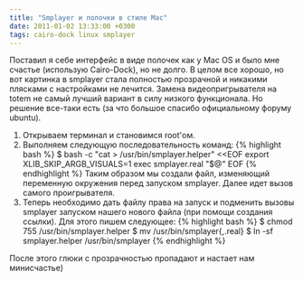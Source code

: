 ```yaml
---
title: "Smplayer и полочки в стиле Mac"
date: 2011-01-02 13:33:00 +0300
tags: cairo-dock linux smplayer
---
```

Поставил я себе интерфейс в виде полочек как у Mac OS и было мне счастье (использую Cairo-Dock), но не долго. В целом все хорошо, но вот картинка в smplayer стала полностью прозрачной и никакими плясками с настройками не лечится. Замена видеопригрывателя на totem не самый лучший вариант в силу низкого функционала. Но решение все-таки есть (за что большое спасибо официальному форуму ubuntu).
<!--more-->

1. Открываем терминал и становимся root'ом.
2. Выполняем следующую последовательность команд:
{% highlight bash %}
$ bash -c "cat > /usr/bin/smplayer.helper" <<EOF
export XLIB_SKIP_ARGB_VISUALS=1
exec smplayer.real "\$@"
EOF
{% endhighlight %}
Таким образом мы создали файл, изменяющий переменную окружения перед запуском smplayer. Далее идет вызов самого проигрывателя.
3. Теперь необходимо дать файлу права на запуск и подменить вызовы smplayer запуском нашего нового файла (при помощи создания ссылки). Для этого пишем следующее:
{% highlight bash %}
$ chmod 755 /usr/bin/smplayer.helper
$ mv /usr/bin/smplayer{,.real}
$ ln -sf smplayer.helper /usr/bin/smplayer
{% endhighlight %}

После этого глюки с прозрачностью пропадают и настает нам минисчастье)